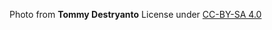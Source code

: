Photo from __Tommy Destryanto__
License under [CC-BY-SA 4.0](https://creativecommons.org/licenses/by-sa/4.0/)
